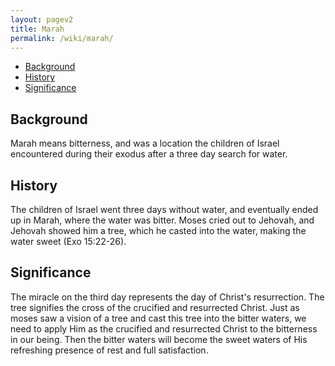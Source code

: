 ```yaml
---
layout: pagev2
title: Marah
permalink: /wiki/marah/
---
```

- [Background](#background)
- [History](#history)
- [Significance](#significance)

## Background

Marah means bitterness, and was a location the children of Israel encountered during their exodus after a three day search for water. 

## History

The children of Israel went three days without water, and eventually ended up in Marah, where the water was bitter. Moses cried out to Jehovah, and Jehovah showed him a tree, which he casted into the water, making the water sweet (Exo 15:22-26).

## Significance

The miracle on the third day represents the day of Christ's resurrection. The tree signifies the cross of the crucified and resurrected Christ. Just as moses saw a vision of a tree and cast this tree into the bitter waters, we need to apply Him as the crucified and resurrected Christ to the bitterness in our being. Then the bitter waters will become the sweet waters of His refreshing presence of rest and full satisfaction.

